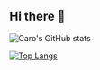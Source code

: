 ## Hi there 👋

<!--
**carobs9/carobs9** is a ✨ _special_ ✨ repository because its `README.md` (this file) appears on your GitHub profile.

Here are some ideas to get you started:

- 🔭 I’m currently working on ...
- 🌱 I’m currently learning ...
- 👯 I’m looking to collaborate on ...
- 🤔 I’m looking for help with ...
- 💬 Ask me about ...
- 📫 How to reach me: ...
- 😄 Pronouns: ...
- ⚡ Fun fact: ...
-->

![Caro's GitHub stats](https://github-readme-stats.vercel.app/api?username=carobs9&show_icons=true)

[![Top Langs](https://github-readme-stats.vercel.app/api/top-langs/?username=carobs9)](https://github.com/anuraghazra/github-readme-stats)
